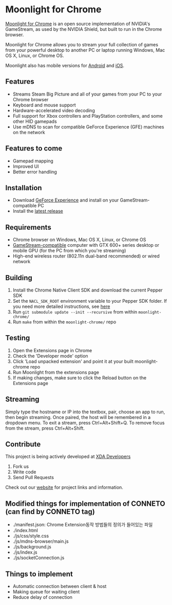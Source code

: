 # Moonlight for Chrome

[Moonlight for Chrome](http://moonlight-stream.com) is an open source implementation of NVIDIA's GameStream, as used by the NVIDIA Shield, but built to run in the Chrome browser.

Moonlight for Chrome allows you to stream your full collection of games from your powerful desktop to another PC or laptop running Windows, Mac OS X, Linux, or Chrome OS.

Moonlight also has mobile versions for [Android](https://github.com/moonlight-stream/moonlight-android) and  [iOS](https://github.com/moonlight-stream/moonlight-ios).

## Features

* Streams Steam Big Picture and all of your games from your PC to your Chrome browser
* Keyboard and mouse support
* Hardware-accelerated video decoding
* Full support for Xbox controllers and PlayStation controllers, and some other HID gamepads
* Use mDNS to scan for compatible GeForce Experience (GFE) machines on the network

## Features to come
* Gamepad mapping
* Improved UI
* Better error handling

## Installation
* Download [GeForce Experience](http://www.geforce.com/geforce-experience) and install on your GameStream-compatible PC
* Install the [latest release](https://github.com/moonlight-stream/moonlight-chrome/releases)

## Requirements
* Chrome browser on Windows, Mac OS X, Linux, or Chrome OS
* [GameStream-compatible](http://shield.nvidia.com/play-pc-games/) computer with GTX 600+ series desktop or mobile GPU (for the PC from which you're streaming)
* High-end wireless router (802.11n dual-band recommended) or wired network

## Building
1. Install the Chrome Native Client SDK and download the current Pepper SDK
2. Set the `NACL_SDK_ROOT` environment variable to your Pepper SDK folder. If you need more detailed instructions, see [here](https://github.com/google/pepper.js/wiki/Getting-Started)
3. Run `git submodule update --init --recursive` from within `moonlight-chrome/`
4. Run `make` from within the `moonlight-chrome/` repo

## Testing
1. Open the Extensions page in Chrome
2. Check the 'Developer mode' option
3. Click 'Load unpacked extension' and point it at your built moonlight-chrome repo
4. Run Moonlight from the extensions page
5. If making changes, make sure to click the Reload button on the Extensions page

## Streaming
Simply type the hostname or IP into the textbox, pair, choose an app to run, then begin streaming.  Once paired, the host will be remembered in a dropdown menu.  To exit a stream, press Ctrl+Alt+Shift+Q. To remove focus from the stream, press Ctrl+Alt+Shift.

## Contribute

This project is being actively developed at [XDA Developers](http://forum.xda-developers.com/showthread.php?t=2505510)

1. Fork us
2. Write code
3. Send Pull Requests

Check out our [website](http://moonlight-stream.com) for project links and information.

## Modified things for implementation of CONNETO (can find by CONNETO tag)
- ./manifest.json: Chrome Extension동작 방법들의 정의가 들어있는 파일
- ./index.html
- ./js/css/style.css
- ./js/mdns-browser/main.js
- ./js/background.js
- ./js/index.js
- ./js/socketConnection.js

## Things to implement
- Automatic connection between client & host
- Making queue for waiting client
- Reduce delay of connection
